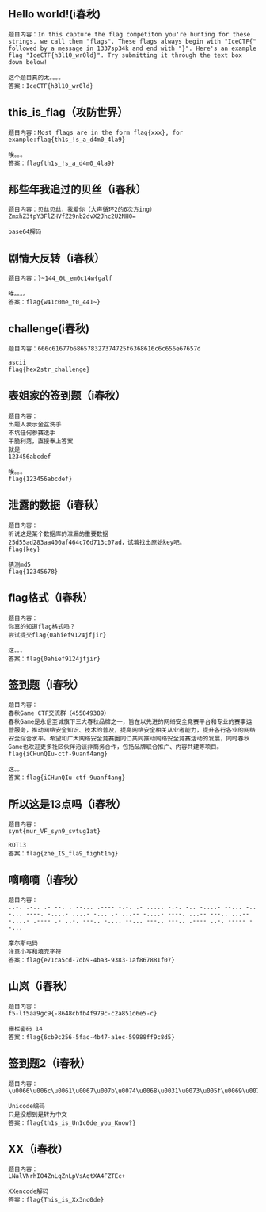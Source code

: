 ## Hello world!(i春秋)

```
题目内容：In this capture the flag competiton you're hunting for these strings, we call them "flags". These flags always begin with "IceCTF{" followed by a message in 1337sp34k and end with "}". Here's an example flag "IceCTF{h3l10_wr0ld}". Try submitting it through the text box down below! 
```

```
这个题目真的太。。。。
答案：IceCTF{h3l10_wr0ld}
```

##  this_is_flag（攻防世界）

```
题目内容：Most flags are in the form flag{xxx}, for example:flag{th1s_!s_a_d4m0_4la9}
```

```
唉。。。
答案：flag{th1s_!s_a_d4m0_4la9}
```

## 那些年我追过的贝丝（i春秋）

```
题目内容：贝丝贝丝，我爱你（大声循环2的6次方ing）
ZmxhZ3tpY3FlZHVfZ29nb2dvX2Jhc2U2NH0=
```

```
base64解码
```

## 剧情大反转（i春秋）

```
题目内容：}~144_0t_em0c14w{galf
```

```
唉。。。。
答案：flag{w41c0me_t0_441~}
```

## challenge(i春秋)

```
题目内容：666c61677b686578327374725f6368616c6c656e67657d 
```

```
ascii
flag{hex2str_challenge}
```

## 表姐家的签到题（i春秋）

```
题目内容：
出题人表示金盆洗手
不坑任何参赛选手
干脆利落，直接奉上答案
就是
123456abcdef
```

```
唉。。。
flag{123456abcdef}
```

## 泄露的数据（i春秋）

```
题目内容：
听说这是某个数据库的泄漏的重要数据
25d55ad283aa400af464c76d713c07ad，试着找出原始key吧。
flag{key}
```

```
猜测md5
flag{12345678}
```

## flag格式（i春秋）

```
题目内容：
你真的知道flag格式吗？
尝试提交flag{0ahief9124jfjir}
```

```
这。。。
答案：flag{0ahief9124jfjir}
```

## 签到题（i春秋）

```
题目内容：
春秋Game CTF交流群（455849389）
春秋Game是永信至诚旗下三大春秋品牌之一，旨在以先进的网络安全竞赛平台和专业的赛事运营服务，推动网络安全知识、技术的普及，提高网络安全相关从业者能力，提升各行各业的网络安全综合水平。希望和广大网络安全竞赛圈同仁共同推动网络安全竞赛活动的发展，同时春秋Game也欢迎更多社区伙伴洽谈非商务合作，包括品牌联合推广、内容共建等项目。
flag{iCHunQIu-ctf-9uanf4ang}
```

```
这。。
答案：flag{iCHunQIu-ctf-9uanf4ang}
```

## 所以这是13点吗（i春秋）

```
题目内容：
synt{mur_VF_syn9_svtug1at}
```

```
ROT13
答案：flag{zhe_IS_fla9_fight1ng}
```

## 嘀嘀嘀（i春秋）

```
题目内容：
..-. .-.. .- --. . --... .---- -.-. .- ..... -.-. -.. -....- --... -.. -... ----. -....- ....- -... .- ...-- -....- ----. ...-- ---.. ...-- -....- .---- .- ..-. ---.. -.... --... ---.. ---.. .---- ..-. ----- --...
```

```
摩尔斯电码
注意小写和填充字符
答案：flag{e71ca5cd-7db9-4ba3-9383-1af867881f07}
```

## 山岚（i春秋）

```
题目内容：
f5-lf5aa9gc9{-8648cbfb4f979c-c2a851d6e5-c}
```

```
栅栏密码 14
答案：flag{6cb9c256-5fac-4b47-a1ec-59988ff9c8d5}
```

## 签到题2（i春秋）

```
题目内容：
\u0066\u006c\u0061\u0067\u007b\u0074\u0068\u0031\u0073\u005f\u0069\u0073\u005f\u0055\u006e\u0031\u0063\u0030\u0064\u0065\u005f\u0079\u006f\u0075\u005f\u004b\u006e\u006f\u0077\u003f\u007d
```

```
Unicode编码
只是没想到是转为中文
答案：flag{th1s_is_Un1c0de_you_Know?}
```

## XX（i春秋）

```
题目内容：
LNalVNrhIO4ZnLqZnLpVsAqtXA4FZTEc+
```

```
XXencode解码
答案：flag{This_is_Xx3nc0de}
```

